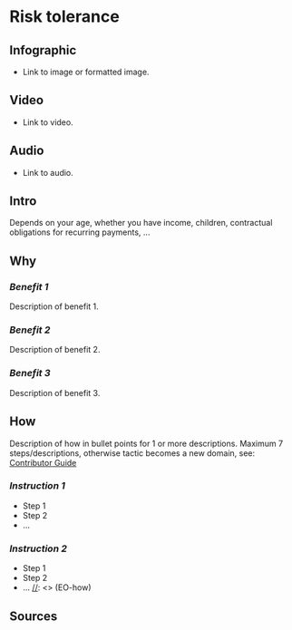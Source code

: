 [//]: <> (U)

# **Risk tolerance**

## **Infographic**
[//]: <> (BO-infographic)
- Link to image or formatted image.

[//]: <> (EO-infographic)
## **Video**
[//]: <> (BO-video)
- Link to video.

[//]: <> (EO-video)
## **Audio**
[//]: <> (BO-audio)
- Link to audio.

[//]: <> (EO-audio)

## **Intro**
[//]: <> (BO-intro)
Depends on your age, whether you have income, children, contractual obligations for recurring payments, ...

[//]: <> (EO-intro)
## **Why**
[//]: <> (BO-why)

### *Benefit 1*
Description of benefit 1.

### *Benefit 2*
Description of benefit 2.

### *Benefit 3*
Description of benefit 3.

[//]: <> (EO-why)
## **How**
[//]: <> (BO-how)
Description of how in bullet points for 1 or more descriptions. Maximum 7 steps/descriptions, otherwise tactic becomes a new domain, see: [Contributor Guide]( contributor_guide.md)
### *Instruction 1*
-	Step 1
-	Step 2
-	...
### *Instruction 2*
-	Step 1
-	Step 2
-	...
[//]: <> (EO-how)

## **Sources**
[//]: <> (BO-sources)
[//]: <> (EO-scientific)
